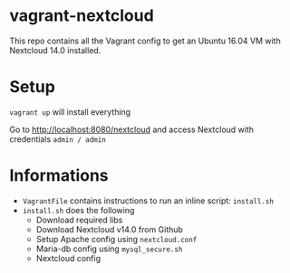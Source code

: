 # vagrant-nextcloud
This repo contains all the Vagrant config to get an Ubuntu 16.04 VM with Nextcloud 14.0 installed.

# Setup

`vagrant up` will install everything

Go to [http://localhost:8080/nextcloud](http://localhost:8080/nextcloud) and access Nextcloud with credentials `admin / admin`

# Informations

- `VagrantFile` contains instructions to run an inline script: `install.sh`
- `install.sh` does the following
    - Download required libs
    - Download Nextcloud v14.0 from Github
    - Setup Apache config using `nextcloud.conf`
    - Maria-db config using `mysql_secure.sh`
    - Nextcloud config
